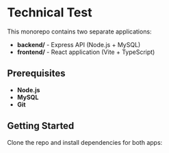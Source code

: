 # Technical Test

This monorepo contains two separate applications:

- **backend/** - Express API (Node.js + MySQL)
- **frontend/** - React application (Vite + TypeScript)

## Prerequisites

- **Node.js** 
- **MySQL** 
- **Git** 

## Getting Started

Clone the repo and install dependencies for both apps:

```bash
